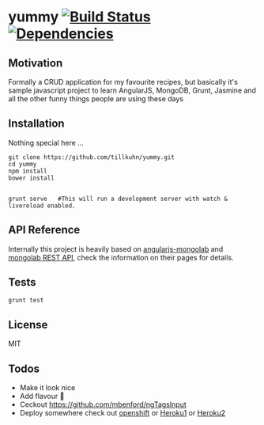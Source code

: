 yummy [![Build Status](https://travis-ci.org/tillkuhn/yummy.svg?branch=master)](https://travis-ci.org/tillkuhn/yummy) [![Dependencies](https://david-dm.org/tillkuhn/yummy.svg)](https://david-dm.org/tillkuhn/yummy#info=dependencies&view=table)
=====

Motivation
-----
Formally a CRUD application for my favourite recipes, but basically it's sample javascript project to learn AngularJS, MongoDB, Grunt, Jasmine and all the other funny things people are using these days

Installation
----------------
Nothing special here ...

    git clone https://github.com/tillkuhn/yummy.git
    cd yummy
    npm install
    bower install


    grunt serve   #This will run a development server with watch & livereload enabled.

API Reference
------
Internally this project is heavily based on [angularjs-mongolab](https://github.com/pkozlowski-opensource/angularjs-mongolab) and [mongolab REST API](https://mongolab.com/), check the information on their pages for details.

Tests
-----

    grunt test

License
------
MIT

Todos
----
* Make it look nice
* Add flavour :sparkling_heart:
* Ceckout https://github.com/mbenford/ngTagsInput
* Deploy somewhere check out [openshift](https://blog.openshift.com/getting-started-with-mongodb-on-nodejs-on-openshift/) or [Heroku1](http://www.sitepoint.com/deploying-yeomanangular-app-heroku/) or [Heroku2](http://cloud.dzone.com/articles/how-deploy-angularjs-app)


